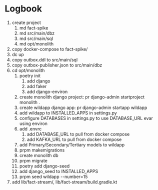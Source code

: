 # Logbook

1. create project
    1. md fact-spike
    1. md src/main/dbz
    1. md src/main/sql
    1. md opt/monolith
1. copy docker-compose to fact-spike/
1. dc up
1. copy outbox.ddl to src/main/sql
1. copy outbox-publisher.json to src/main/dbz
1. cd opt/monolith
    1. poetry init
        1. add django
        1. add faker
        1. add django-environ
    1. create monolith django project: pr django-admin startproject monolith .
    1. create wildapp django app: pr django-admin startapp wildapp
    1. add wildapp to INSTALLED_APPS in settings.py
    1. configure DATABASES in settings.py to use DATABASE_URL evar using environ
    1. add .envrc
        1. add DATABASE_URL to pull from docker compose
        1. add KAFKA_URL to pull from docker compose
    1. add Primary/Secondary/Tertiary models to wildapp
    1. prpm makemigrations
    1. create monolith db
    1. prpm migrate
    1. poetry add django-seed
    1. add django_seed to INSTALLED_APPS
    1. prpm seed wildapp --number=15
1. add lib/fact-stream/, lib/fact-stream/build.gradle.kt
